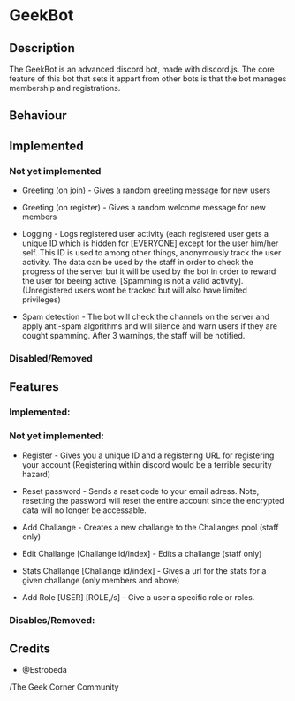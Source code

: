 # GeekBot

## Description
The GeekBot is an advanced discord bot, made with discord.js.
The core feature of this bot that sets it appart from other bots is that
the bot manages membership and registrations.

## Behaviour

## Implemented

### Not yet implemented
  - Greeting (on join)      - Gives a random greeting message for new users
  - Greeting (on register)  - Gives a random welcome message for new members
  
  - Logging                 - Logs registered user activity (each registered user gets a unique ID which is hidden for [EVERYONE] except for 
                              the user him/her self. This ID is used to among other things, anonymously track the user activity.
                              The data can be used by the staff in order to check the progress of the server but it will be used
                              by the bot in order to reward the user for beeing active. [Spamming is not a valid activity].
                              (Unregistered users wont be tracked but will also have limited privileges)
  
   - Spam detection          - The bot will check the channels on the server and apply anti-spam algorithms and will silence and warn
                               users if they are cought spamming. 
                               After 3 warnings, the staff will be notified.  
 
### Disabled/Removed

## Features

### Implemented:


### Not yet implemented:
   - Register                                                     - Gives you a unique ID and a registering URL for registering your account 
                                                                    (Registering within discord would be a terrible security hazard)

   - Reset password                                               - Sends a reset code to your email adress. Note, resetting the password will 
                                                                    reset the entire account since the encrypted data will no longer be accessable.
   
   - Add   Challange                                              - Creates a new challange to the Challanges pool (staff only)
   - Edit  Challange  [Challange id/index]                        - Edits a challange (staff only)
   - Stats Challange  [Challange id/index]                        - Gives a url for the stats for a given challange (only members and above)
   
   - Add Role [USER] [ROLE,/s]                                    - Give a user a specific role or roles.
    

### Disables/Removed:


## Credits
- @Estrobeda


/The Geek Corner Community
